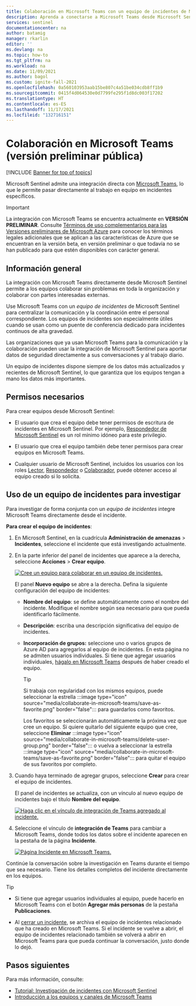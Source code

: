 ```yaml
---
title: Colaboración en Microsoft Teams con un equipo de incidentes de Microsoft Sentinel | Microsoft Docs
description: Aprenda a conectarse a Microsoft Teams desde Microsoft Sentinel para colaborar con otros usuarios del equipo mediante los datos de Microsoft Sentinel.
services: sentinel
documentationcenter: na
author: batamig
manager: rkarlin
editor: ''
ms.devlang: na
ms.topic: how-to
ms.tgt_pltfrm: na
ms.workload: na
ms.date: 11/09/2021
ms.author: bagol
ms.custom: ignite-fall-2021
ms.openlocfilehash: 0a560103953aab15be807c4a51be034cdb8ff1b9
ms.sourcegitcommit: 0415f4d064530e0d7799fe295f1d8dc003f17202
ms.translationtype: HT
ms.contentlocale: es-ES
ms.lasthandoff: 11/17/2021
ms.locfileid: "132716151"
---
```

# <a name="collaborate-in-microsoft-teams-public-preview"></a>Colaboración en Microsoft Teams (versión preliminar pública)

[!INCLUDE [Banner for top of topics](./includes/banner.md)]

Microsoft Sentinel admite una integración directa con [Microsoft Teams](/microsoftteams/), lo que le permite pasar directamente al trabajo en equipo en incidentes específicos.


> [!IMPORTANT]
> La integración con Microsoft Teams se encuentra actualmente en **VERSIÓN PRELIMINAR**. Consulte [Términos de uso complementarios para las Versiones preliminares de Microsoft Azure](https://azure.microsoft.com/support/legal/preview-supplemental-terms/) para conocer los términos legales adicionales que se aplican a las características de Azure que se encuentran en la versión beta, en versión preliminar o que todavía no se han publicado para que estén disponibles con carácter general.

## <a name="overview"></a>Información general

La integración con Microsoft Teams directamente desde Microsoft Sentinel permite a los equipos colaborar sin problemas en toda la organización y colaborar con partes interesadas externas.

Use Microsoft Teams con un *equipo de incidentes* de Microsoft Sentinel para centralizar la comunicación y la coordinación entre el personal correspondiente. Los equipos de incidentes son especialmente útiles cuando se usan como un puente de conferencia dedicado para incidentes continuos de alta gravedad.

Las organizaciones que ya usan Microsoft Teams para la comunicación y la colaboración pueden usar la integración de Microsoft Sentinel para aportar datos de seguridad directamente a sus conversaciones y al trabajo diario. 

Un equipo de incidentes dispone siempre de los datos más actualizados y recientes de Microsoft Sentinel, lo que garantiza que los equipos tengan a mano los datos más importantes.

## <a name="required-permissions"></a>Permisos necesarios

Para crear equipos desde Microsoft Sentinel:

- El usuario que crea el equipo debe tener permisos de escritura de incidentes en Microsoft Sentinel. Por ejemplo, [Respondedor de Microsoft Sentinel](../role-based-access-control/built-in-roles.md#microsoft-sentinel-responder) es un rol mínimo idóneo para este privilegio.

- El usuario que crea el equipo también debe tener permisos para crear equipos en Microsoft Teams.

- Cualquier usuario de Microsoft Sentinel, incluidos los usuarios con los roles [Lector](../role-based-access-control/built-in-roles.md#microsoft-sentinel-reader), [Respondedor](../role-based-access-control/built-in-roles.md#microsoft-sentinel-responder) o [Colaborador](../role-based-access-control/built-in-roles.md#microsoft-sentinel-contributor), puede obtener acceso al equipo creado si lo solicita.

## <a name="use-an-incident-team-to-investigate"></a>Uso de un equipo de incidentes para investigar

Para investigar de forma conjunta con un *equipo de incidentes* integre Microsoft Teams directamente desde el incidente.

**Para crear el equipo de incidentes**:

1. En Microsoft Sentinel, en la cuadrícula **Administración de amenazas** > **Incidentes**, seleccione el incidente que está investigando actualmente.

1. En la parte inferior del panel de incidentes que aparece a la derecha, seleccione **Acciones** > **Crear equipo**.

    [ ![Cree un equipo para colaborar en un equipo de incidentes.](media/collaborate-in-microsoft-teams/create-team.png) ](media/collaborate-in-microsoft-teams/create-team.png#lightbox)

    El panel **Nuevo equipo** se abre a la derecha. Defina la siguiente configuración del equipo de incidentes:

    - **Nombre del equipo**: se define automáticamente como el nombre del incidente. Modifique el nombre según sea necesario para que pueda identificarlo fácilmente.
    - **Descripción**: escriba una descripción significativa del equipo de incidentes.
    - **Incorporación de grupos:** seleccione uno o varios grupos de Azure AD para agregarlos al equipo de incidentes. En esta página no se admiten usuarios individuales. Si tiene que agregar usuarios individuales, [hágalo en Microsoft Teams](#more-users) después de haber creado el equipo.

        > [!TIP]
        > Si trabaja con regularidad con los mismos equipos, puede seleccionar la estrella :::image type="icon" source="media/collaborate-in-microsoft-teams/save-as-favorite.png" border="false"::: para guardarlos como favoritos.
        >
        > Los favoritos se seleccionarán automáticamente la próxima vez que cree un equipo. Si quiere quitarlo del siguiente equipo que cree, seleccione **Eliminar** :::image type="icon" source="media/collaborate-in-microsoft-teams/delete-user-group.png" border="false"::: o vuelva a seleccionar la estrella :::image type="icon" source="media/collaborate-in-microsoft-teams/save-as-favorite.png" border="false"::: para quitar el equipo de sus favoritos por completo.
        >

1. Cuando haya terminado de agregar grupos, seleccione **Crear** para crear el equipo de incidentes.

    El panel de incidentes se actualiza, con un vínculo al nuevo equipo de incidentes bajo el título **Nombre del equipo**.

    [ ![Haga clic en el vínculo de integración de Teams agregado al incidente.](media/collaborate-in-microsoft-teams/teams-link-added-to-incident.jpg) ](media/collaborate-in-microsoft-teams/teams-link-added-to-incident.jpg#lightbox)


1. Seleccione el vínculo de **integración de Teams** para cambiar a Microsoft Teams, donde todos los datos sobre el incidente aparecen en la pestaña de la página **Incidente**.

    [ ![Página Incidente en Microsoft Teams.](media/collaborate-in-microsoft-teams/incident-in-teams.jpg) ](media/collaborate-in-microsoft-teams/incident-in-teams.jpg#lightbox)

Continúe la conversación sobre la investigación en Teams durante el tiempo que sea necesario. Tiene los detalles completos del incidente directamente en los equipos.

> [!TIP]
> - <a name="more-users"></a>Si tiene que agregar usuarios individuales al equipo, puede hacerlo en Microsoft Teams con el botón **Agregar más personas** de la pestaña **Publicaciones**.
>
> - Al [cerrar un incidente](investigate-cases.md#closing-an-incident), se archiva el equipo de incidentes relacionado que ha creado en Microsoft Teams. Si el incidente se vuelve a abrir, el equipo de incidentes relacionado también se volverá a abrir en Microsoft Teams para que pueda continuar la conversación, justo donde lo dejó.
>

## <a name="next-steps"></a>Pasos siguientes

Para más información, consulte:

- [Tutorial: Investigación de incidentes con Microsoft Sentinel](investigate-cases.md)
- [Introducción a los equipos y canales de Microsoft Teams](/microsoftteams/teams-channels-overview/)
